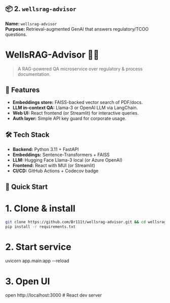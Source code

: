 
## 📦 2. `wellsrag-advisor`
**Name:** `wellsrag-advisor`  
**Purpose:** Retrieval-augmented GenAI that answers regulatory/TCOO questions.


# WellsRAG-Advisor 📑💡

> A RAG-powered QA microservice over regulatory & process documentation.

## 🚀 Features
- **Embeddings store:** FAISS-backed vector search of PDF/docs.  
- **LLM in-context QA:** Llama-3 or OpenAI LLM via LangChain.  
- **Web UI:** React frontend (or Streamlit) for interactive queries.  
- **Auth layer:** Simple API key guard for corporate usage.

## 🛠️ Tech Stack
- **Backend:** Python 3.11 + FastAPI  
- **Embeddings:** Sentence-Transformers + FAISS  
- **LLM:** Hugging Face Llama-3 local (or Azure OpenAI)  
- **Frontend:** React with MUI (or Streamlit)  
- **CI/CD:** GitHub Actions + Codecov badge

## 🚀 Quick Start


# 1. Clone & install
```bash
git clone https://github.com/Br111t/wellsrag-advisor.git && cd wellsrag-advisor
pip install -r requirements.txt
```
# 2. Start service
uvicorn app.main:app --reload

# 3. Open UI
open http://localhost:3000      # React dev server
